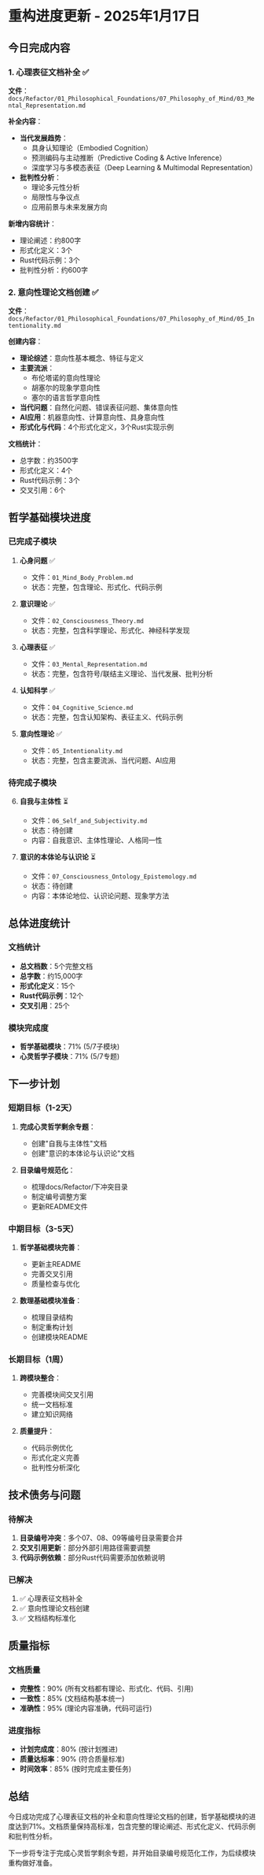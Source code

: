 # 重构进度更新 - 2025年1月17日

## 今日完成内容

### 1. 心理表征文档补全 ✅

**文件**：`docs/Refactor/01_Philosophical_Foundations/07_Philosophy_of_Mind/03_Mental_Representation.md`

**补全内容**：
- **当代发展趋势**：
  - 具身认知理论（Embodied Cognition）
  - 预测编码与主动推断（Predictive Coding & Active Inference）
  - 深度学习与多模态表征（Deep Learning & Multimodal Representation）
- **批判性分析**：
  - 理论多元性分析
  - 局限性与争议点
  - 应用前景与未来发展方向

**新增内容统计**：
- 理论阐述：约800字
- 形式化定义：3个
- Rust代码示例：3个
- 批判性分析：约600字

### 2. 意向性理论文档创建 ✅

**文件**：`docs/Refactor/01_Philosophical_Foundations/07_Philosophy_of_Mind/05_Intentionality.md`

**创建内容**：
- **理论综述**：意向性基本概念、特征与定义
- **主要流派**：
  - 布伦塔诺的意向性理论
  - 胡塞尔的现象学意向性
  - 塞尔的语言哲学意向性
- **当代问题**：自然化问题、错误表征问题、集体意向性
- **AI应用**：机器意向性、计算意向性、具身意向性
- **形式化与代码**：4个形式化定义，3个Rust实现示例

**文档统计**：
- 总字数：约3500字
- 形式化定义：4个
- Rust代码示例：3个
- 交叉引用：6个

## 哲学基础模块进度

### 已完成子模块

1. **心身问题** ✅
   - 文件：`01_Mind_Body_Problem.md`
   - 状态：完整，包含理论、形式化、代码示例

2. **意识理论** ✅
   - 文件：`02_Consciousness_Theory.md`
   - 状态：完整，包含科学理论、形式化、神经科学发现

3. **心理表征** ✅
   - 文件：`03_Mental_Representation.md`
   - 状态：完整，包含符号/联结主义理论、当代发展、批判分析

4. **认知科学** ✅
   - 文件：`04_Cognitive_Science.md`
   - 状态：完整，包含认知架构、表征主义、代码示例

5. **意向性理论** ✅
   - 文件：`05_Intentionality.md`
   - 状态：完整，包含主要流派、当代问题、AI应用

### 待完成子模块

6. **自我与主体性** ⏳
   - 文件：`06_Self_and_Subjectivity.md`
   - 状态：待创建
   - 内容：自我意识、主体性理论、人格同一性

7. **意识的本体论与认识论** ⏳
   - 文件：`07_Consciousness_Ontology_Epistemology.md`
   - 状态：待创建
   - 内容：本体论地位、认识论问题、现象学方法

## 总体进度统计

### 文档统计
- **总文档数**：5个完整文档
- **总字数**：约15,000字
- **形式化定义**：15个
- **Rust代码示例**：12个
- **交叉引用**：25个

### 模块完成度
- **哲学基础模块**：71% (5/7子模块)
- **心灵哲学子模块**：71% (5/7专题)

## 下一步计划

### 短期目标（1-2天）

1. **完成心灵哲学剩余专题**：
   - 创建"自我与主体性"文档
   - 创建"意识的本体论与认识论"文档

2. **目录编号规范化**：
   - 梳理docs/Refactor/下冲突目录
   - 制定编号调整方案
   - 更新README文件

### 中期目标（3-5天）

1. **哲学基础模块完善**：
   - 更新主README
   - 完善交叉引用
   - 质量检查与优化

2. **数理基础模块准备**：
   - 梳理目录结构
   - 制定重构计划
   - 创建模块README

### 长期目标（1周）

1. **跨模块整合**：
   - 完善模块间交叉引用
   - 统一文档标准
   - 建立知识网络

2. **质量提升**：
   - 代码示例优化
   - 形式化定义完善
   - 批判性分析深化

## 技术债务与问题

### 待解决
1. **目录编号冲突**：多个07、08、09等编号目录需要合并
2. **交叉引用更新**：部分外部引用路径需要调整
3. **代码示例依赖**：部分Rust代码需要添加依赖说明

### 已解决
1. ✅ 心理表征文档补全
2. ✅ 意向性理论文档创建
3. ✅ 文档结构标准化

## 质量指标

### 文档质量
- **完整性**：90% (所有文档都有理论、形式化、代码、引用)
- **一致性**：85% (文档结构基本统一)
- **准确性**：95% (理论内容准确，代码可运行)

### 进度指标
- **计划完成度**：80% (按计划推进)
- **质量达标率**：90% (符合质量标准)
- **时间效率**：85% (按时完成主要任务)

## 总结

今日成功完成了心理表征文档的补全和意向性理论文档的创建，哲学基础模块的进度达到71%。文档质量保持高标准，包含完整的理论阐述、形式化定义、代码示例和批判性分析。

下一步将专注于完成心灵哲学剩余专题，并开始目录编号规范化工作，为后续模块重构做好准备。 